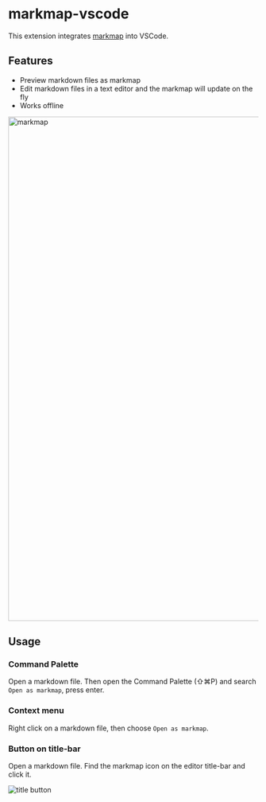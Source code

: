 # markmap-vscode

This extension integrates [markmap](https://markmap.js.org/) into VSCode.

## Features

- Preview markdown files as markmap
- Edit markdown files in a text editor and the markmap will update on the fly
- Works offline

<img width="1014" alt="markmap" src="https://user-images.githubusercontent.com/3139113/97068999-5f9e8480-15ff-11eb-8222-43d26cecade5.png">

## Usage

### Command Palette

Open a markdown file. Then open the Command Palette (⇧⌘P) and search `Open as markmap`, press enter.

### Context menu

Right click on a markdown file, then choose `Open as markmap`.

### Button on title-bar

Open a markdown file. Find the markmap icon on the editor title-bar and click it.

![title button](https://user-images.githubusercontent.com/3139113/110966366-25f0cf00-8390-11eb-9a16-3c4d66712f47.png)
